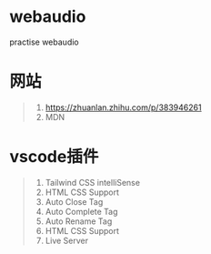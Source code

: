 # webaudio
practise webaudio

# 网站
> 1. https://zhuanlan.zhihu.com/p/383946261
> 2. MDN

# vscode插件
> 1. Tailwind CSS intelliSense
> 2. HTML CSS Support
> 3. Auto Close Tag
> 4. Auto Complete Tag
> 5. Auto Rename Tag
> 6. HTML CSS Support
> 7. Live Server
